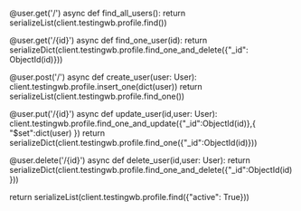 @user.get('/')
async def find_all_users():
    return serializeList(client.testingwb.profile.find())

@user.get('/{id}')
async def find_one_user(id):
        return serializeDict(client.testingwb.profile.find_one_and_delete({"_id": ObjectId(id)}))

@user.post('/')
async def create_user(user: User):
    client.testingwb.profile.insert_one(dict(user))
    return serializeList(client.testingwb.profile.find_one())

@user.put('/{id}')
async def update_user(id,user: User):
    client.testingwb.profile.find_one_and_update({"_id":ObjectId(id)},{
        "$set":dict(user)
    })
    return serializeDict(client.testingwb.profile.find_one({"_id":ObjectId(id)}))

@user.delete('/{id}')
async def delete_user(id,user: User):
    return serializeDict(client.testingwb.profile.find_one_and_delete({"_id":ObjectId(id)}))




return serializeList(client.testingwb.profile.find({"active": True}))




